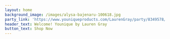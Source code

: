 ```yaml
---
layout: home
background_image: /images/alysa-bajenaru-100618.jpg
party_link: 'https://www.youniqueproducts.com/LaurenGray/party/8349578/view'
header_text: Welcome! Younique by Lauren Gray
button_text: Shop Now
---
```

